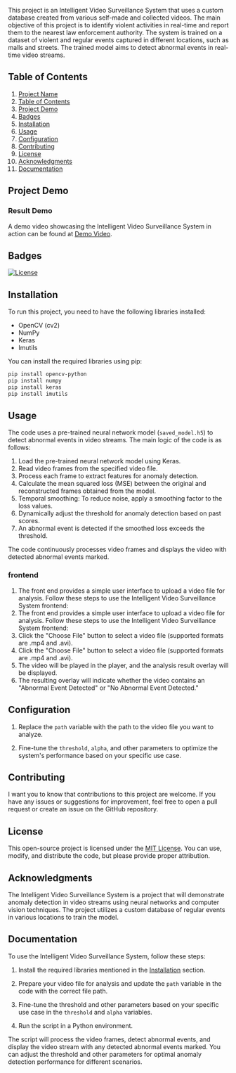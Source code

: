 This project is an Intelligent Video Surveillance System that uses a custom database created from various self-made and collected videos. The main objective of this project is to identify violent activities in real-time and report them to the nearest law enforcement authority. The system is trained on a dataset of violent and regular events captured in different locations, such as malls and streets. The trained model aims to detect abnormal events in real-time video streams.

## Table of Contents

1. [Project Name](#project-name)
2. [Table of Contents](#table-of-contents)
3. [Project Demo](#project-demo)
4. [Badges](#badges)
5. [Installation](#installation)
6. [Usage](#usage)
7. [Configuration](#configuration)
8. [Contributing](#contributing)
9. [License](#license)
10. [Acknowledgments](#acknowledgments)
11. [Documentation](#documentation)

## Project Demo
### Result Demo
A demo video showcasing the Intelligent Video Surveillance System in action can be found at 
[Demo Video](https://drive.google.com/file/d/18YfjUhzyBxU5xdh4nZ4FvNKyILVYerDV/view?usp=sharing).

## Badges

[![License](https://img.shields.io/badge/license-MIT-green)](https://opensource.org/licenses/MIT)

## Installation

To run this project, you need to have the following libraries installed:

- OpenCV (cv2)
- NumPy
- Keras
- Imutils

You can install the required libraries using pip:

```bash
pip install opencv-python
pip install numpy
pip install keras
pip install imutils
```

## Usage

The code uses a pre-trained neural network model (`saved_model.h5`) to detect abnormal events in video streams. The main logic of the code is as follows:

1. Load the pre-trained neural network model using Keras.
2. Read video frames from the specified video file.
3. Process each frame to extract features for anomaly detection.
4. Calculate the mean squared loss (MSE) between the original and reconstructed frames obtained from the model.
5. Temporal smoothing: To reduce noise, apply a smoothing factor to the loss values.
6. Dynamically adjust the threshold for anomaly detection based on past scores.
7. An abnormal event is detected if the smoothed loss exceeds the threshold.

The code continuously processes video frames and displays the video with detected abnormal events marked.
### frontend 
1. The front end provides a simple user interface to upload a video file for analysis. Follow these steps to use the Intelligent Video Surveillance System frontend:
2. The front end provides a simple user interface to upload a video file for analysis. Follow these steps to use the Intelligent Video Surveillance System frontend:
3. Click the "Choose File" button to select a video file (supported formats are .mp4 and .avi).
4. Click the "Choose File" button to select a video file (supported formats are .mp4 and .avi).
5. The video will be played in the player, and the analysis result overlay will be displayed.
6. The resulting overlay will indicate whether the video contains an "Abnormal Event Detected" or "No Abnormal Event Detected."

   
## Configuration

1. Replace the `path` variable with the path to the video file you want to analyze.

2. Fine-tune the `threshold`, `alpha`, and other parameters to optimize the system's performance based on your specific use case.

## Contributing

I want you to know that contributions to this project are welcome. If you have any issues or suggestions for improvement, feel free to open a pull request or create an issue on the GitHub repository.

## License

This open-source project is licensed under the [MIT License](LICENSE). You can use, modify, and distribute the code, but please provide proper attribution.

## Acknowledgments

The Intelligent Video Surveillance System is a project that will demonstrate anomaly detection in video streams using neural networks and computer vision techniques. The project utilizes a custom database of regular events in various locations to train the model.

## Documentation

To use the Intelligent Video Surveillance System, follow these steps:

1. Install the required libraries mentioned in the [Installation](#installation) section.

2. Prepare your video file for analysis and update the `path` variable in the code with the correct file path.

3. Fine-tune the threshold and other parameters based on your specific use case in the `threshold` and `alpha` variables.

4. Run the script in a Python environment.

The script will process the video frames, detect abnormal events, and display the video stream with any detected abnormal events marked. You can adjust the threshold and other parameters for optimal anomaly detection performance for different scenarios.

